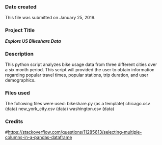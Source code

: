 ### Date created
This file was submitted on January 25, 2019.

### Project Title
__*Explore US Bikeshare Data*__

### Description
This python script analyzes bike usage data from three different cities over a six month period.  This script will provided the user to obtain information regarding popular travel times, popular stations, trip duration, and user demographics.

### Files used
The following files were used:
bikeshare.py (as a template)
chicago.csv (data)
new_york_city.csv (data)
washington.csv (data)

### Credits
#https://stackoverflow.com/questions/11285613/selecting-multiple-columns-in-a-pandas-dataframe
